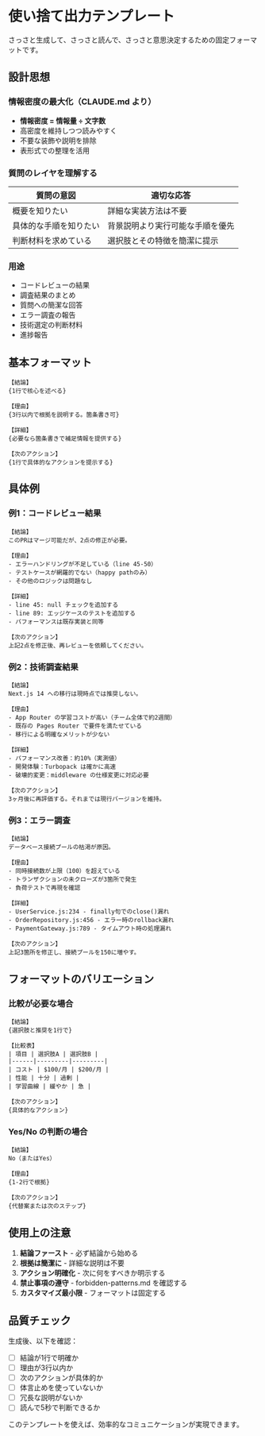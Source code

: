 # 使い捨て出力テンプレート

さっさと生成して、さっさと読んで、さっさと意思決定するための固定フォーマットです。

## 設計思想

### 情報密度の最大化（CLAUDE.md より）

- **情報密度 = 情報量 ÷ 文字数**
- 高密度を維持しつつ読みやすく
- 不要な装飾や説明を排除
- 表形式での整理を活用

### 質問のレイヤを理解する

| 質問の意図 | 適切な応答 |
|------------|------------|
| 概要を知りたい | 詳細な実装方法は不要 |
| 具体的な手順を知りたい | 背景説明より実行可能な手順を優先 |
| 判断材料を求めている | 選択肢とその特徴を簡潔に提示 |

### 用途

- コードレビューの結果
- 調査結果のまとめ  
- 質問への簡潔な回答
- エラー調査の報告
- 技術選定の判断材料
- 進捗報告

## 基本フォーマット

```
【結論】
{1行で核心を述べる}

【理由】
{3行以内で根拠を説明する。箇条書き可}

【詳細】
{必要なら箇条書きで補足情報を提供する}

【次のアクション】
{1行で具体的なアクションを提示する}
```

## 具体例

### 例1：コードレビュー結果

```
【結論】
このPRはマージ可能だが、2点の修正が必要。

【理由】
- エラーハンドリングが不足している（line 45-50）
- テストケースが網羅的でない（happy pathのみ）
- その他のロジックは問題なし

【詳細】
- line 45: null チェックを追加する
- line 89: エッジケースのテストを追加する
- パフォーマンスは既存実装と同等

【次のアクション】
上記2点を修正後、再レビューを依頼してください。
```

### 例2：技術調査結果

```
【結論】
Next.js 14 への移行は現時点では推奨しない。

【理由】
- App Router の学習コストが高い（チーム全体で約2週間）
- 既存の Pages Router で要件を満たせている
- 移行による明確なメリットが少ない

【詳細】
- パフォーマンス改善：約10%（実測値）
- 開発体験：Turbopack は確かに高速
- 破壊的変更：middleware の仕様変更に対応必要

【次のアクション】
3ヶ月後に再評価する。それまでは現行バージョンを維持。
```

### 例3：エラー調査

```
【結論】
データベース接続プールの枯渇が原因。

【理由】
- 同時接続数が上限（100）を超えている
- トランザクションの未クローズが3箇所で発生
- 負荷テストで再現を確認

【詳細】
- UserService.js:234 - finally句でのclose()漏れ
- OrderRepository.js:456 - エラー時のrollback漏れ  
- PaymentGateway.js:789 - タイムアウト時の処理漏れ

【次のアクション】
上記3箇所を修正し、接続プールを150に増やす。
```

## フォーマットのバリエーション

### 比較が必要な場合

```
【結論】
{選択肢と推奨を1行で}

【比較表】
| 項目 | 選択肢A | 選択肢B |
|------|---------|---------|
| コスト | $100/月 | $200/月 |
| 性能 | 十分 | 過剰 |
| 学習曲線 | 緩やか | 急 |

【次のアクション】
{具体的なアクション}
```

### Yes/No の判断の場合

```
【結論】
No（またはYes）

【理由】
{1-2行で根拠}

【次のアクション】
{代替案または次のステップ}
```

## 使用上の注意

1. **結論ファースト** - 必ず結論から始める
2. **根拠は簡潔に** - 詳細な説明は不要
3. **アクション明確化** - 次に何をすべきか明示する
4. **禁止事項の遵守** - forbidden-patterns.md を確認する
5. **カスタマイズ最小限** - フォーマットは固定する

## 品質チェック

生成後、以下を確認：

- [ ] 結論が1行で明確か
- [ ] 理由が3行以内か
- [ ] 次のアクションが具体的か
- [ ] 体言止めを使っていないか
- [ ] 冗長な説明がないか
- [ ] 読んで5秒で判断できるか

このテンプレートを使えば、効率的なコミュニケーションが実現できます。